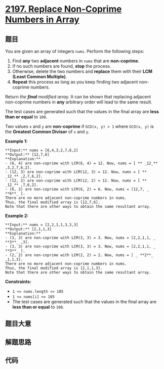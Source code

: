 # [2197. Replace Non-Coprime Numbers in Array](https://leetcode.com/problems/replace-non-coprime-numbers-in-array)

## 题目

You are given an array of integers `nums`. Perform the following steps:

  1. Find **any** two **adjacent** numbers in `nums` that are **non-coprime**.
  2. If no such numbers are found, **stop** the process.
  3. Otherwise, delete the two numbers and **replace** them with their **LCM (Least Common Multiple)**.
  4. **Repeat** this process as long as you keep finding two adjacent non-coprime numbers.

Return _the **final** modified array._ It can be shown that replacing adjacent
non-coprime numbers in **any** arbitrary order will lead to the same result.

The test cases are generated such that the values in the final array are
**less than or equal** to `108`.

Two values `x` and `y` are **non-coprime** if `GCD(x, y) > 1` where `GCD(x,
y)` is the **Greatest Common Divisor** of `x` and `y`.



**Example 1:**

    
    
    **Input:** nums = [6,4,3,2,7,6,2]
    **Output:** [12,7,6]
    **Explanation:** 
    - (6, 4) are non-coprime with LCM(6, 4) = 12. Now, nums = [ ** _12_** ,3,2,7,6,2].
    - (12, 3) are non-coprime with LCM(12, 3) = 12. Now, nums = [ ** _12_** ,2,7,6,2].
    - (12, 2) are non-coprime with LCM(12, 2) = 12. Now, nums = [ ** _12_** ,7,6,2].
    - (6, 2) are non-coprime with LCM(6, 2) = 6. Now, nums = [12,7, _ **6**_ ].
    There are no more adjacent non-coprime numbers in nums.
    Thus, the final modified array is [12,7,6].
    Note that there are other ways to obtain the same resultant array.
    

**Example 2:**

    
    
    **Input:** nums = [2,2,1,1,3,3,3]
    **Output:** [2,1,1,3]
    **Explanation:** 
    - (3, 3) are non-coprime with LCM(3, 3) = 3. Now, nums = [2,2,1,1, _ **3**_ ,3].
    - (3, 3) are non-coprime with LCM(3, 3) = 3. Now, nums = [2,2,1,1, _ **3**_ ].
    - (2, 2) are non-coprime with LCM(2, 2) = 2. Now, nums = [ _ **2**_ ,1,1,3].
    There are no more adjacent non-coprime numbers in nums.
    Thus, the final modified array is [2,1,1,3].
    Note that there are other ways to obtain the same resultant array.
    



**Constraints:**

  * `1 <= nums.length <= 105`
  * `1 <= nums[i] <= 105`
  * The test cases are generated such that the values in the final array are **less than or equal** to `108`.


## 题目大意

## 解题思路

## 代码

```javascript

```
